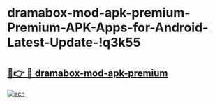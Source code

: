 # dramabox-mod-apk-premium-Premium-APK-Apps-for-Android-Latest-Update-!q3k55

# <h2><a href="https://zze1za.esa.edu.pl?title=dramabox-mod-apk-premium&ref=q3k55">🔗👉 🔴 dramabox-mod-apk-premium</a></h2>

[![acn](https://github.com/user-attachments/assets/0f9c940e-d8b0-45ae-aac7-cd30a18b3e1c)](https://zze1za.esa.edu.pl?title=dramabox-mod-apk-premium&ref=q3k55)

